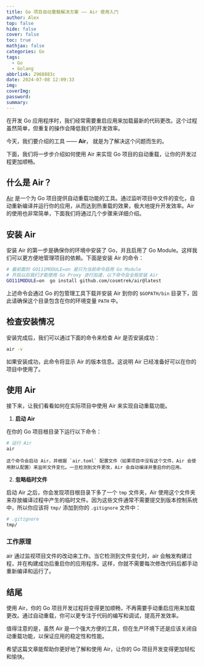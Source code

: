 ```yaml
---
title: Go 项目自动重载解决方案 —— Air 使用入门
author: Alex
top: false
hide: false
cover: false
toc: true
mathjax: false
categories: Go
tags:
  - Go
  - Golang
abbrlink: 2968883c
date: 2024-07-08 12:09:33
img:
coverImg:
password:
summary:
---
```


在开发 Go 应用程序时，我们经常需要重启应用来加载最新的代码更改。这个过程虽然简单，但重复的操作会降低我们的开发效率。

今天，我们要介绍的工具 —— **Air**， 就是为了解决这个问题而生的。

下面，我们将一步步介绍如何使用 Air 来实现 Go 项目的自动重载，让你的开发过程更加顺畅。

## 什么是 Air？

[Air](https://github.com/cosmtrek/air) 是一个为 Go 项目提供自动重载功能的工具。通过监听项目中文件的变化，自动重新编译并运行你的应用，从而达到热重载的效果，极大地提升开发效率。Air 的使用也非常简单，下面我们将通过几个步骤来详细介绍。

## 安装 Air

安装 Air 的第一步是确保你的环境中安装了 Go，并且启用了 Go Module。这样我们可以更方便地管理项目的依赖。下面是安装 Air 的命令：

```bash
# 最前面的 GO111MODULE=on 是只为当前命令启用 Go Module
# 开启以后我们才能使用 Go Proxy 进行加速，以下命令会全局安装 Air
GO111MODULE=on  go install github.com/cosmtrek/air@latest
```

上述命令会通过 Go 的包管理工具下载并安装 Air 到你的 `$GOPATH/bin` 目录下，因此请确保这个目录包含在你的环境变量 `PATH` 中。

## 检查安装情况

安装完成后，我们可以通过下面的命令来检查 Air 是否安装成功：

```bash
air -v
```

如果安装成功，此命令将显示 Air 的版本信息。这说明 Air 已经准备好可以在你的项目中使用了。

## 使用 Air

接下来，让我们看看如何在实际项目中使用 Air 来实现自动重载功能。

1. **启动 Air**

在你的 Go 项目根目录下运行以下命令：

```bash
# 运行 Air
air
```

    这个命令会启动 Air，并根据 `air.toml` 配置文件（如果项目中没有这个文件，Air 会使用默认配置）来监听文件变化。一旦检测到文件更改，Air 会自动编译并重启你的应用。

2. **忽略临时文件**

启动 Air 之后，你会发现项目根目录下多了一个 `tmp` 文件夹，Air 使用这个文件夹来存放编译过程中产生的临时文件。因为这些文件通常不需要提交到版本控制系统中，所以你应该将 `tmp/` 添加到你的 `.gitignore` 文件中：

```bash
# .gitignore
tmp/
```

### 工作原理
air 通过监视项目文件的改动来工作。当它检测到文件变化时，air 会触发构建过程，并在构建成功后重启你的应用程序。这样，你就不需要每次修改代码后都手动重新编译和运行了。

## 结尾

使用 Air，你的 Go 项目开发过程将变得更加顺畅，不再需要手动重启应用来加载更改。通过自动重载，你可以更专注于代码的编写和调试，提高开发效率。

值得注意的是，虽然 Air 是一个强大方便的工具，但在生产环境下还是应该关闭自动重载功能，以保证应用的稳定性和性能。

希望这篇文章能帮助你更好地了解和使用 Air，让你的 Go 项目开发变得更加轻松和愉快。